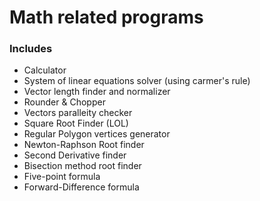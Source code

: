 # Math related programs

### Includes

- Calculator
- System of linear equations solver (using carmer's rule)
- Vector length finder and normalizer
- Rounder & Chopper
- Vectors paralleity checker
- Square Root Finder (LOL)
- Regular Polygon vertices generator
- Newton-Raphson Root finder
- Second Derivative finder
- Bisection method root finder
- Five-point formula
- Forward-Difference formula
